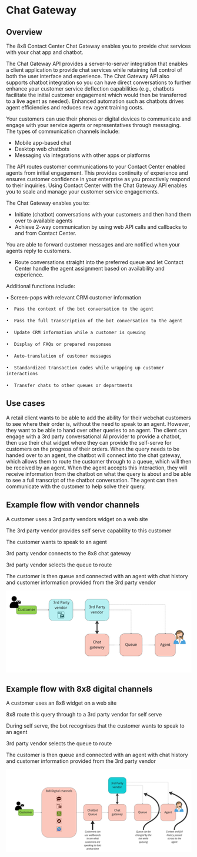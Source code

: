 # Chat Gateway

## Overview

The 8x8 Contact Center Chat Gateway enables you to provide chat services with your chat app and chatbot.

The Chat Gateway API provides a server-to-server integration that enables a client application to provide chat services while retaining full control of both the user interface and experience. The Chat Gateway API also supports chatbot integration so you can have direct conversations to further enhance your customer service deflection capabilities (e.g., chatbots facilitate the initial customer engagement which would then be transferred to a live agent as needed). Enhanced automation such as chatbots drives agent efficiencies and reduces new agent training costs.

Your customers can use their phones or digital devices to communicate and engage with your service agents or representatives through messaging. The types of communication channels include:

* Mobile app-based chat
* Desktop web chatbots
* Messaging via integrations with other apps or platforms

The API routes customer communications to your Contact Center enabled agents from initial engagement. This provides continuity of experience and ensures customer confidence in your enterprise as you proactively respond to their inquiries. Using Contact Center with the Chat Gateway API enables you to scale and manage your customer service engagements.

The Chat Gateway enables you to:

* Initiate (chatbot) conversations with your customers and then hand them over to available agents
* Achieve 2-way communication by using web API calls and callbacks to and from Contact Center.  

You are able to forward customer messages and are notified when your agents reply to customers.

* Route conversations straight into the preferred queue and let Contact Center handle the agent assignment based on availability and experience.

Additional functions include:  

• Screen-pops with relevant CRM customer information

```
•  Pass the context of the bot conversation to the agent

•  Pass the full transcription of the bot conversation to the agent

•  Update CRM information while a customer is queuing

•  Display of FAQs or prepared responses

•  Auto-translation of customer messages

•  Standardized transaction codes while wrapping up customer interactions

•  Transfer chats to other queues or departments

```

## Use cases

A retail client wants to be able to add the ability for their webchat customers to see where their order is, without the need to speak to an agent. However, they want to be able to hand over other queries to an agent. The client can engage with a 3rd party conversational AI provider to provide a chatbot, then use their chat widget where they can provide the self-serve for customers on the progress of their orders. When the query needs to be handed over to an agent, the chatbot will connect into the chat gateway, which allows them to route the customer through to a queue, which will then be received by an agent. When the agent accepts this interaction, they will receive information from the chatbot on what the query is about and be able to see a full transcript of the chatbot conversation. The agent can then communicate with the customer to help solve their query.

## Example flow with vendor channels

A customer uses a 3rd party vendors widget on a web site  

The 3rd party vendor provides self serve capability to this customer  

The customer wants to speak to an agent  

3rd party vendor connects to the 8x8 chat gateway  

3rd party vendor selects the queue to route  

The customer is then queue and connected with an agent with chat history and customer information provided from the 3rd party vendor

![Chat Gateway flow](../images/9673c4a-Chat_Gateway_flow.jpg "Chat Gateway flow.jpg")

## Example flow with 8x8 digital channels

A customer uses an 8x8 widget on a web site  

8x8 route this query through to a 3rd party vendor for self serve  

During self serve, the bot recognises that the customer wants to speak to an agent  

3rd party vendor selects the queue to route  

The customer is then queue and connected with an agent with chat history and customer information provided from the 3rd party vendor

![Chat Gateway flow](../images/5a322f6-Chat_Gateway_flow_1.jpg)
